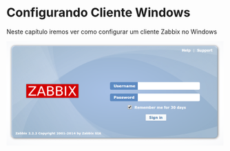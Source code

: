 # Configurando Cliente Windows

Neste capítulo iremos ver como configurar um cliente Zabbix no Windows

![](../images/zabbix_login.png)